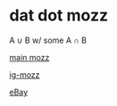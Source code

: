 # dat dot mozz

A ∪ B w/ some A ∩ B

[main mozz](http://mozzarella.website)

[ig-mozz](http://instagram.com/mozzarella.website)

[eBay](http://www.ebay.com/usr/mozzarella.website)
